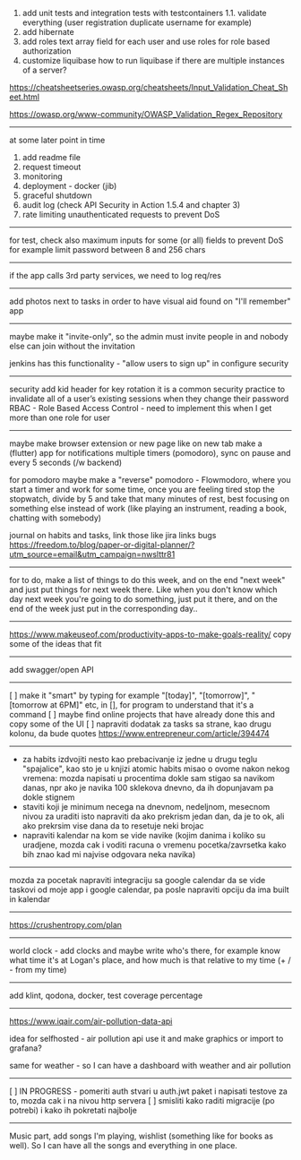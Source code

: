 1. add unit tests and integration tests with testcontainers
   1.1. validate everything (user registration duplicate username for example)
2. add hibernate
3. add roles text array field for each user and use roles for role based authorization
4. customize liquibase
   how to run liquibase if there are multiple instances of a server?

https://cheatsheetseries.owasp.org/cheatsheets/Input_Validation_Cheat_Sheet.html

https://owasp.org/www-community/OWASP_Validation_Regex_Repository

--- 

at some later point in time

1. add readme file
2. request timeout
3. monitoring
4. deployment - docker (jib)
5. graceful shutdown
6. audit log (check API Security in Action 1.5.4 and chapter 3)
7. rate limiting unauthenticated requests to prevent DoS

---

for test, check also maximum inputs for some (or all) fields to prevent DoS
for example limit password between 8 and 256 chars

---

if the app calls 3rd party services, we need to log req/res

---

add photos next to tasks in order to have visual aid
found on "I'll remember" app

---

maybe make it "invite-only", so the admin must invite people in and nobody else can join without the invitation

jenkins has this functionality - "allow users to sign up" in configure security

---

security
add kid header for key rotation
it is a common security practice to invalidate all of a user’s existing sessions when they change their password
RBAC - Role Based Access Control - need to implement this when I get more than one role for user

---

maybe make browser extension or new page like on new tab
make a (flutter) app for notifications
multiple timers (pomodoro), sync on pause and every 5 seconds (/w backend)

for pomodoro maybe make a "reverse" pomodoro - Flowmodoro, where you start a timer and work for some time, once you are
feeling tired stop the stopwatch, divide by 5 and take that many minutes of rest, best focusing on something else
instead of work (like playing an instrument, reading a book, chatting with somebody)

journal on habits and tasks, link those like jira links bugs
https://freedom.to/blog/paper-or-digital-planner/?utm_source=email&utm_campaign=nwslttr81

---

for to do, make a list of things to do this week, and on the end "next week" and just put things for next week there.
Like when you don't know which day next week you're going to do something, just put it there, and on the end of the
week just put in the corresponding day..

---

https://www.makeuseof.com/productivity-apps-to-make-goals-reality/ copy some of the ideas that fit

---

add swagger/open API

---

[ ] make it "smart" by typing for example "[today]", "[tomorrow]", "[tomorrow at 6PM]" etc, in [], for program to
understand that it's a command
[ ] maybe find online projects that have already done this and copy some of the UI
[ ] napraviti dodatak za tasks sa strane, kao drugu kolonu, da bude quotes
https://www.entrepreneur.com/article/394474

---

* za habits izdvojiti nesto kao prebacivanje iz jedne u drugu teglu "spajalice", kao sto je u knjizi atomic habits
  misao o ovome nakon nekog vremena: mozda napisati u procentima dokle sam stigao sa navikom danas, npr ako je navika
  100 sklekova dnevno, da ih dopunjavam pa dokle stignem
* staviti koji je minimum necega na dnevnom, nedeljnom, mesecnom nivou za uraditi
  isto napraviti da ako prekrism jedan dan, da je to ok, ali ako prekrsim vise dana da to resetuje neki brojac
* napraviti kalendar na kom se vide navike (kojim danima i koliko su uradjene, mozda cak i voditi racuna o vremenu
  pocetka/zavrsetka kako bih znao kad mi najvise odgovara neka navika)

---

mozda za pocetak napraviti integraciju sa google calendar da se vide taskovi od moje app i google calendar, pa posle
napraviti opciju da ima built in kalendar

---

https://crushentropy.com/plan

---

world clock - add clocks and maybe write who's there, for example know what time it's at Logan's place, and how much is
that relative to my time (+ / - from my time)

---

add klint, qodona, docker, test coverage percentage

---

https://www.iqair.com/air-pollution-data-api

idea for selfhosted - air pollution api use it and make graphics or import to grafana?

same for weather - so I can have a dashboard with weather and air pollution

---

[ ] IN PROGRESS - pomeriti auth stvari u auth.jwt paket i napisati testove za to, mozda cak i na nivou http servera
[ ] smisliti kako raditi migracije (po potrebi) i kako ih pokretati najbolje

---

Music part, add songs I'm playing, wishlist (something like for books as well). So I can have all the songs and
everything in one place.